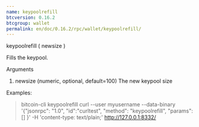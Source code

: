 ```yaml
---
name: keypoolrefill
btcversion: 0.16.2
btcgroup: wallet
permalink: en/doc/0.16.2/rpc/wallet/keypoolrefill/
---
```


keypoolrefill ( newsize )

Fills the keypool.

Arguments
1. newsize     (numeric, optional, default=100) The new keypool size

Examples:
> bitcoin-cli keypoolrefill 
> curl --user myusername --data-binary '{"jsonrpc": "1.0", "id":"curltest", "method": "keypoolrefill", "params": [] }' -H 'content-type: text/plain;' http://127.0.0.1:8332/


